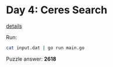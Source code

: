 # Day 4: Ceres Search

[details](https://adventofcode.com/2024/day/4)

Run:
```bash
cat input.dat | go run main.go
```

Puzzle answer: __2618__

